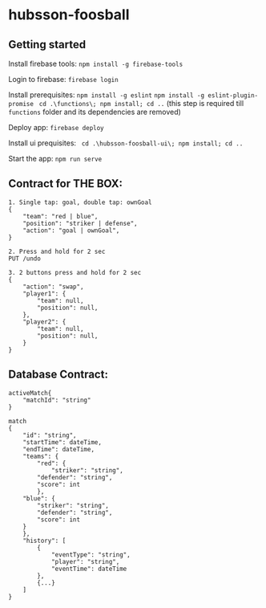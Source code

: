 # hubsson-foosball

## Getting started
Install firebase tools:
`npm install -g firebase-tools` 

Login to firebase:
`firebase login`

Install prerequisites:
`npm install -g eslint`
`npm install -g eslint-plugin-promise`
` cd .\functions\; npm install; cd ..` (this step is required till `functions` folder and its dependencies are removed)

Deploy app:
`firebase deploy`

Install ui prequisites:
` cd .\hubsson-foosball-ui\; npm install; cd ..`

Start the app:
`npm run serve`

## Contract for THE BOX:
```
1. Single tap: goal, double tap: ownGoal
{
    "team": "red | blue",
    "position": "striker | defense",
    "action": "goal | ownGoal",
}

2. Press and hold for 2 sec
PUT /undo

3. 2 buttons press and hold for 2 sec
{
    "action": "swap",
    "player1": {
        "team": null,
        "position": null,
    },
    "player2": {
        "team": null,
        "position": null,
    }
}
```

## Database Contract:
```
activeMatch{
	"matchId": "string"
}

match
{
    "id": "string",
    "startTime": dateTime,
    "endTime": dateTime,
    "teams": {
        "red": {
            "striker": "string",
	    "defender": "string",
	    "score": int
        },
	"blue": {
	    "striker": "string",
	    "defender": "string",
	    "score": int
	}
    },
    "history": [
        {
			"eventType": "string",
			"player": "string",
			"eventTime": dateTime
		},
		{...}
    ]
}
```